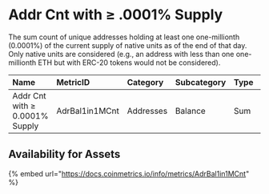 # Addr Cnt with ≥ .0001% Supply

The sum count of unique addresses holding at least one one-millionth \(0.0001%\) of the current supply of native units as of the end of that day. Only native units are considered \(e.g., an address with less than one one-millionth ETH but with ERC-20 tokens would not be considered\).

| Name | MetricID | Category | Subcategory | Type | Unit | Interval |
| :--- | :--- | :--- | :--- | :--- | :--- | :--- |
| Addr Cnt with ≥ 0.0001% Supply | AdrBal1in1MCnt | Addresses | Balance | Sum | Addresses | 1 day |

## Availability for Assets

{% embed url="https://docs.coinmetrics.io/info/metrics/AdrBal1in1MCnt" %}



